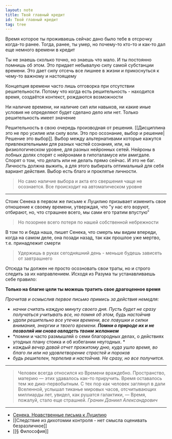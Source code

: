 ```yaml
---
layout: note
title: Твой главный кредит
id: Твой главный кредит
tag: tree
---
```





Время которое ты проживаешь сейчас дано было тебе в отсрочку когда-то ранее. Тогда, ранее, ты умер, но почему-то кто-то и как-то дал еще немного времени в кредит

Ты не знаешь сколько  точно, но знаешь что мало. И ты постоянно помнишь об этом. Это придает небывалую силу самой субстанции времени. Это дает силу отсечь все лишнее в жизни и прикоснуться к чему-то важному и настоящему

Концепция времени часто лишь отговорка при отсутствии решительности. Потому что когда есть решительность - находится время, создаётся контекст, рождаются возможности

Ни наличие времени, ни наличие сил или навыков, ни какие иные условия не определяют будет сделано дело или нет. Только решительность имеет значение

Решительность в свою очередь производная от решения. [[Дисциплина это не про усилие или силу воли. Это про осознание, выбор и решение|Решение это выбор]]. Выбор между альтернативами которые кажутся привлекательными для разных частей сознания, или, на физиологическом уровне, для разных нейронных сетей. Нейроны в лобных долях спорят с нейронами в гипоталамусе или амигдале. Спорят о том, что делать или не делать прямо сейчас. И это не баг. Личность должна выжить, а для этого выбирать оптимальный для себя вариант действия. Выбор есть благо и проклятье личности.

>Но само наличие выбора и акта его свершения чаще не осознается. Все происходит на автоматическом уровне

---

Стоик Сенека в первом же письме к Луцилию призывает изменить свое отношение к своему времени, утверждая, что "у нас его воруют, отбирают, но, что страшнее всего, мы сами его тратим впустую"
> Но позорнее всего потеря по нашей собственной небрежности

В том то и беда наша, пишет Сенека, что смерть мы видим впереди, когда на самом деле, она позади назад, так как прошлое уже мертво, т.е. принадлежит смерти

> Удержишь в руках сегодняшний день - меньше будешь зависеть от завтрашнего

Отсюда ты должен не просто осозновать свои траты, но и строго следить за их направлением. Исходя из Разума ты устанавливаешь себе правило:

**Только на благие цели ты можешь тратить свое драгоценное время**

*Прочитав и осмыслив первое письмо примись за действия немедля:*
- *начни считать каждую минуту своего дня. Пусть будет не сразу получаться учитывать все, но помня об этом, будь настойчив*
- *удали решительно все утечки времени, все ловушки и силки внимания, энергии и твоего времени. **Помни о природе их и не позволяй им снова овладеть твоим желанием***
- *помни и часто размышляй о семи благородных делах, о действиях угодных плану стоика и об избегании неугодных. *
- *каждый вечер давай отчет прожитому дню, куда ушло время, во благо ли или на удовлетворение страстей и пороков*
- *будь решителен, терпелив и настойчив. Не сразу, но все получится.*


---

>Человек всегда относился ко Времени враждебно. Пространство, материю — этих удавалось как–то приручить. Время оставалось тем же дико-первобытным. С тех пор как человек заглянул в дали Вселенной, услышал тиканье мировых часов, отсчитывающих миллиарды лет, увидел, как рушатся галактики, — Время, пожалуй, стало еще страшней.
>*Гранин Даниил Александрович*

---
- [Сенека. Нравственные письма к Луцилию](http://ancientrome.ru/antlitr/t.htm?a=1346570000)
- [[Следствие из дихотомии контроля - нет смысла оценивать безразличное]]
- [[§ Философия]]

